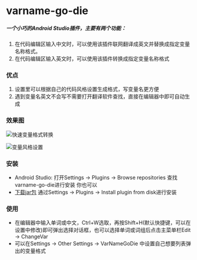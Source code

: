 # varname-go-die
##### 一个小巧的Android Studio插件，主要有两个功能：
1. 在代码编辑区输入中文时，可以使用该插件联网翻译成英文并替换成指定变量名称格式。
2. 在代码编辑区输入英文时，可以使用该插件转换成指定变量名称格式

### 优点
1. 设置里可以根据自己的代码风格设置生成格式，写变量名更方便
2. 遇到变量名英文不会写不需要打开翻译软件查找，直接在编辑器中即可自动生成

### 效果图
![快速变量格式转换](https://github.com/lololiu/varname-go-die/raw/master/imgs/screenshot.gif)

![变量风格设置](https://github.com/lololiu/varname-go-die/raw/master/imgs/screenshot1.gif)

### 安装
* Android Studio: 打开Settings → Plugins → Browse repositories 查找 varname-go-die进行安装
你也可以
* [下载jar包](https://plugins.jetbrains.com/plugin/8479?pr=) 通过Settings → Plugins → Install plugin from disk进行安装

### 使用
* 在编辑器中输入单词或中文，Ctrl+W选取，再按Shift+H(默认快捷键，可以在设置中修改)即可弹出选择对话框，也可以选择单词或词组后点击主菜单栏Edit → ChangeVar
* 可以在Settings → Other Settings → VarNameGoDie 中设置自己想要列表弹出的变量格式





